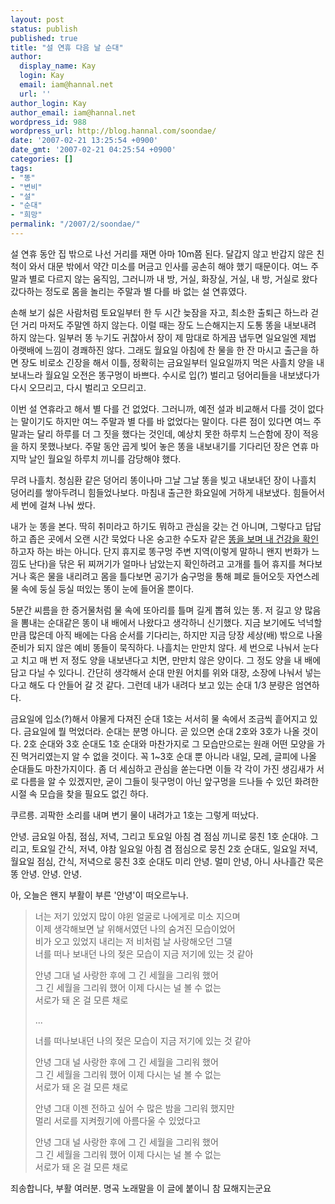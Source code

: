 ```yaml
---
layout: post
status: publish
published: true
title: "설 연휴 다음 날 순대"
author:
  display_name: Kay
  login: Kay
  email: iam@hannal.net
  url: ''
author_login: Kay
author_email: iam@hannal.net
wordpress_id: 988
wordpress_url: http://blog.hannal.com/soondae/
date: '2007-02-21 13:25:54 +0900'
date_gmt: '2007-02-21 04:25:54 +0900'
categories: []
tags:
- "똥"
- "변비"
- "설"
- "순대"
- "희망"
permalink: "/2007/2/soondae/"
---
```

<p>설 연휴 동안 집 밖으로 나선 거리를 재면 아마 10m쯤 된다. 달갑지 않고 반갑지 않은 친척이 와서 대문 밖에서 약간 미소를 머금고 인사를 공손히 해야 했기 때문이다. 여느 주말과 별로 다르지 않는 움직임, 그러니까 내 방, 거실, 화장실, 거실, 내 방, 거실로 왔다 갔다하는 정도로 몸을 놀리는 주말과 별 다를 바 없는 설 연휴였다.</p>
<p>손해 보기 싫은 사람처럼 토요일부터 한 두 시간 늦잠을 자고, 최소한 출퇴근 하느라 걷던 거리 마저도 주말엔 하지 않는다. 이럴 때는 장도 느슨해지는지 도통 똥을 내보내려 하지 않는다. 일부러 똥 누기도 귀찮아서 장이 제 맘대로 하게끔 냅두면 일요일엔 제법 아랫배에 느낌이 경쾌하진 않다. 그래도 월요일 아침에 찬 물을 한 잔 마시고 출근을 하면 장도 비로소 긴장을 해서 이틀, 정확히는 금요일부터 일요일까지 먹은 사흘치 양을 내보내느라 월요일 오전은 똥구멍이 바쁘다.  수시로 입(?) 벌리고 덩어리들을 내보냈다가 다시 오므리고, 다시 벌리고 오므리고.</p>
<p>이번 설 연휴라고 해서 별 다를 건 없었다. 그러니까, 예전 설과 비교해서 다를 것이 없다는 말이기도 하지만 여느 주말과 별 다를 바 없었다는 말이다. 다른 점이 있다면 여느 주말과는 달리 하루를 더 그 짓을 했다는 것인데, 예상치 못한 하루치 느슨함에 장이 적응을 하지 못했나보다. 주말 동안 곱게 빚어 놓은 똥을 내보내기를 기다리던 장은 연휴 마지막 날인 월요일 하루치 끼니를 감당해야 했다.</p>
<p>무려 나흘치. 청심환 같은 덩어리 똥이나마 그날 그날 똥을 빚고 내보내던 장이 나흘치 덩어리를 쌓아두려니 힘들었나보다. 마침내 출근한 화요일에 거하게 내보냈다. 힘들어서 세 번에 걸쳐 나눠 쌌다.</p>
<p>내가 눈 똥을 본다. 딱히 취미라고 하기도 뭐하고 관심을 갖는 건 아니며, 그렇다고 답답하고 좁은 곳에서 오랜 시간 묵었다 나온 숭고한 수도자 같은 <a href="http://news.naver.com/news/read.php?mode=LSD&office_id=036&article_id=0000012512&section_id=103&menu_id=103">똥을 보며 내 건강을 확인</a>하고자 하는 바는 아니다. 단지 휴지로 똥구멍 주변 지역(이렇게 말하니 왠지 번화가 느낌도 난다)을 닦은 뒤 찌꺼기가 얼마나 남았는지 확인하려고 고개를 틀어 휴지를 쳐다보거나 혹은 물을 내리려고 몸을 틀다보면 공기가 숨구멍을 통해 폐로 들어오듯 자연스레 물 속에 둥실 둥실 떠있는 똥이 눈에 들어올 뿐이다.</p>
<p>5분간 씨름을 한 증거물처럼 물 속에 또아리를 틀며 길게 뽑혀 있는 똥. 저 길고 양 많음을 뽐내는 순대같은 똥이 내 배에서 나왔다고 생각하니 신기했다. 지금 보기에도 넉넉할만큼 많은데 아직 배에는 다음 순서를 기다리는, 하지만 지금 당장 세상(배) 밖으로 나올 준비가 되지 않은 예비 똥들이 묵직하다. 나흘치는 만만치 않다. 세 번으로 나눠서 눈다고 치고 매 번 저 정도 양을 내보낸다고 치면, 만만치 않은 양이다. 그 정도 양을 내 배에 담고 다닐 수 있다니. 간단히 생각해서 순대 만원 어치를 위와 대장, 소장에 나눠서 넣는다고 해도 다 안들어 갈 것 같다. 그런데 내가 내려다 보고 있는 순대 1/3 분량은 엄연하다.</p>
<p>금요일에 입소(?)해서 야물게 다져진 순대 1호는 서서히 물 속에서 조금씩 흩어지고 있다. 금요일에 뭘 먹었더라. 순대는 분명 아니다. 곧 있으면 순대 2호와 3호가 나올 것이다. 2호 순대와 3호 순대도 1호 순대와 마찬가지로 그 모습만으로는 원래 어떤 모양을 가진 먹거리였는지 알 수 없을 것이다. 꼭 1~3호 순대 뿐 아니라 내일, 모레, 글피에 나올 순대들도 마찬가지이다. 좀 더 세심하고 관심을 쏟는다면 이들 각 각이 가진 생김새가 서로 다름을 알 수 있겠지만, 굳이 그들이 뒷구멍이 아닌 앞구멍을 드나들 수 있던 화려한 시절 속 모습을 찾을 필요도 없긴 하다.</p>
<p>쿠르릉. 괴팍한 소리를 내며 변기 물이 내려가고 1호는 그렇게 떠났다.</p>
<p>안녕. 금요일 아침, 점심, 저녁, 그리고 토요일 아침 겸 점심 끼니로 뭉친 1호 순대야. 그리고, 토요일 간식, 저녁, 야참 일요일 아침 겸 점심으로 뭉친 2호 순대도, 일요일 저녁, 월요일 점심, 간식, 저녁으로 뭉친 3호 순대도 미리 안녕. 멀미 안녕, 아니 사나흘간 묵은 똥 안녕. 안녕. 안녕.</p>
<p>아, 오늘은 왠지 부활이 부른 '안녕'이 떠오르누나.</p>
<blockquote><p>
너는 저기 있었지 많이 야윈 얼굴로 나에게로 미소 지으며<br />
이제 생각해보면 날 위해서였던 나의 숨겨진 모습이었어<br />
비가 오고 있었지 내리는 저 비처럼 날 사랑해오던 그댈<br />
너를 떠나 보내던 나의 젖은 모습이 지금 저기에 있는 것 같아</p>
<p>안녕 그대 널 사랑한 후에 그 긴 세월을 그리워 했어<br />
그 긴 세월을 그리워 했어 이제 다시는 널 볼 수 없는<br />
서로가 돼 온 걸 모른 채로</p>
<p>...</p>
<p>너를 떠나보내던 나의 젖은 모습이 지금 저기에 있는 것 같아</p>
<p>안녕 그대 널 사랑한 후에 그 긴 세월을 그리워 했어<br />
그 긴 세월을 그리워 했어 이제 다시는 널 볼 수 없는<br />
서로가 돼 온 걸 모른 채로</p>
<p>안녕 그대 이젠 전하고 싶어 수 많은 밤을 그리워 했지만<br />
멀리 서로를 지켜줬기에 아름다울 수 있었다고</p>
<p>안녕 그대 널 사랑한 후에 그 긴 세월을 그리워 했어<br />
그 긴 세월을 그리워 했어 이제 다시는 널 볼 수 없는<br />
서로가 돼 온 걸 모른 채로
</p></blockquote>
<p>죄송합니다, 부활 여러분. 명곡 노래말을 이 글에 붙이니 참 묘해지는군요</p>
